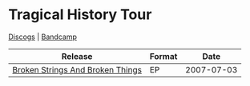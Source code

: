 # Tragical History Tour

[Discogs](https://www.discogs.com/release/15396111-Tragical-History-Tour-Broken-Strings-and-Senseless-Things) | [Bandcamp](https://tragicalhistorytour.bandcamp.com/)

| Release | Format | Date |
|---|---|---|
| [Broken Strings And Broken Things](../releases/tragical-history-tour-broken-strings-and-senseless-things.md.md) | EP | 2007-07-03 |